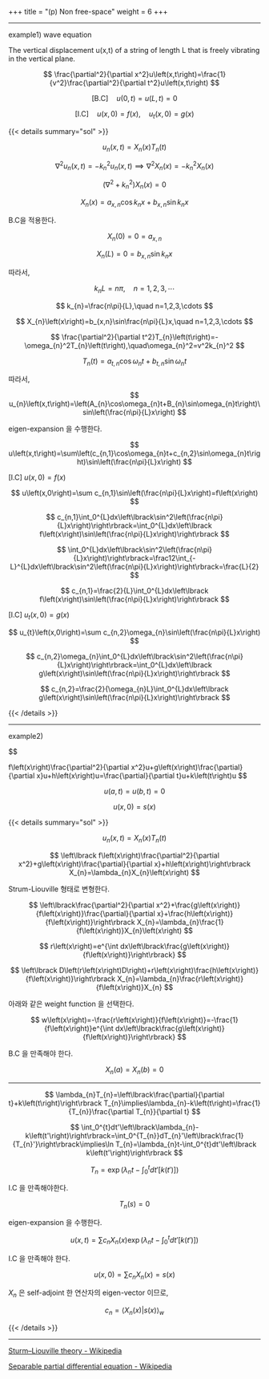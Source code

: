 +++
title = "(p) Non free-space"
weight = 6
+++

---

example1) wave equation

The vertical displacement u(x,t) of a string of length L that is freely vibrating in the vertical plane.

$$
\frac{\partial^2}{\partial x^2}u\left(x,t\right)=\frac{1}{v^2}\frac{\partial^2}{\partial t^2}u\left(x,t\right)
$$

$$
\left\lbrack \text{B.C}\right\rbrack\quad u\left(0,t\right)=u\left(L,t\right)=0
$$

$$
\left\lbrack \text{I.C}\right\rbrack\quad u\left(x,0\right)=f\left(x\right),\quad u_{t}\left(x,0\right)=g\left(x\right)
$$

{{< details summary="sol" >}}

$$
u_{n}\left(x,t\right)=X_{n}\left(x\right)T_{n}\left(t\right)
$$

$$
\nabla^2u_{n}\left(x,t\right)=-k_{n}^2u_{n}\left(x,t\right)\implies\nabla^2X_{n}\left(x\right)=-k_{n}^2X_{n}\left(x\right)
$$

$$
\left(\nabla^2+k_{n}^2\right)X_{n}\left(x\right)=0
$$

$$
X_{n}\left(x\right)=a_{x,n}\cos k_{n}x+b_{x,n}\sin k_{n}x
$$

B.C을 적용한다.

$$
X_{n}\left(0\right)=0=a_{x,n}
$$

$$
X_{n}\left(L\right)=0=b_{x,n}\sin k_{n}x
$$

따라서,

$$
k_{n}L=n\pi,\quad n=1,2,3,\cdots
$$

$$
k_{n}=\frac{n\pi}{L},\quad n=1,2,3,\cdots
$$

$$
X_{n}\left(x\right)=b_{x,n}\sin\frac{n\pi}{L}x,\quad n=1,2,3,\cdots
$$

$$
\frac{\partial^2}{\partial t^2}T_{n}\left(t\right)=-\omega_{n}^2T_{n}\left(t\right),\quad\omega_{n}^2=v^2k_{n}^2
$$

$$
T_{n}\left(t\right)=a_{t,n}\cos\omega_{n}t+b_{t,n}\sin\omega_{n}t
$$

따라서,

$$
u_{n}\left(x,t\right)=\left(A_{n}\cos\omega_{n}t+B_{n}\sin\omega_{n}t\right)\sin\left(\frac{n\pi}{L}x\right)
$$

eigen-expansion 을 수행한다.

$$
u\left(x,t\right)=\sum\left(c_{n,1}\cos\omega_{n}t+c_{n,2}\sin\omega_{n}t\right)\sin\left(\frac{n\pi}{L}x\right)
$$

[I.C] $u\left(x,0\right)=f\left(x\right)$

$$
u\left(x,0\right)=\sum c_{n,1}\sin\left(\frac{n\pi}{L}x\right)=f\left(x\right)
$$

$$
c_{n,1}\int_0^{L}dx\left\lbrack\sin^2\left(\frac{n\pi}{L}x\right)\right\rbrack=\int_0^{L}dx\left\lbrack f\left(x\right)\sin\left(\frac{n\pi}{L}x\right)\right\rbrack
$$

$$
\int_0^{L}dx\left\lbrack\sin^2\left(\frac{n\pi}{L}x\right)\right\rbrack=\frac12\int_{-L}^{L}dx\left\lbrack\sin^2\left(\frac{n\pi}{L}x\right)\right\rbrack=\frac{L}{2}
$$

$$
c_{n,1}=\frac{2}{L}\int_0^{L}dx\left\lbrack f\left(x\right)\sin\left(\frac{n\pi}{L}x\right)\right\rbrack
$$

[I.C] $u_{t}\left(x,0\right)=g\left(x\right)$

$$
u_{t}\left(x,0\right)=\sum c_{n,2}\omega_{n}\sin\left(\frac{n\pi}{L}x\right)
$$

$$
c_{n,2}\omega_{n}\int_0^{L}dx\left\lbrack\sin^2\left(\frac{n\pi}{L}x\right)\right\rbrack=\int_0^{L}dx\left\lbrack g\left(x\right)\sin\left(\frac{n\pi}{L}x\right)\right\rbrack
$$

$$
c_{n,2}=\frac{2}{\omega_{n}L}\int_0^{L}dx\left\lbrack g\left(x\right)\sin\left(\frac{n\pi}{L}x\right)\right\rbrack
$$

{{< /details >}}

---

example2)

$$

f\left(x\right)\frac{\partial^2}{\partial x^2}u+g\left(x\right)\frac{\partial}{\partial x}u+h\left(x\right)u=\frac{\partial}{\partial t}u+k\left(t\right)u
$$

$$
u\left(a,t\right)=u\left(b,t\right)=0
$$

$$
u\left(x,0\right)=s\left(x\right)
$$

{{< details summary="sol" >}}

$$
u_{n}\left(x,t\right)=X_{n}\left(x\right)T_{n}\left(t\right)
$$

$$
\left\lbrack f\left(x\right)\frac{\partial^2}{\partial x^2}+g\left(x\right)\frac{\partial}{\partial x}+h\left(x\right)\right\rbrack X_{n}=\lambda_{n}X_{n}\left(x\right)
$$

Strum-Liouville 형태로 변형한다.

$$
\left\lbrack\frac{\partial^2}{\partial x^2}+\frac{g\left(x\right)}{f\left(x\right)}\frac{\partial}{\partial x}+\frac{h\left(x\right)}{f\left(x\right)}\right\rbrack X_{n}=\lambda_{n}\frac{1}{f\left(x\right)}X_{n}\left(x\right)
$$

$$
r\left(x\right)=e^{\int dx\left\lbrack\frac{g\left(x\right)}{f\left(x\right)}\right\rbrack}
$$

$$
\left\lbrack D\left(r\left(x\right)D\right)+r\left(x\right)\frac{h\left(x\right)}{f\left(x\right)}\right\rbrack X_{n}=\lambda_{n}\frac{r\left(x\right)}{f\left(x\right)}X_{n}
$$

아래와 같은 weight function 을 선택한다.

$$
w\left(x\right)=-\frac{r\left(x\right)}{f\left(x\right)}=-\frac{1}{f\left(x\right)}e^{\int dx\left\lbrack\frac{g\left(x\right)}{f\left(x\right)}\right\rbrack}
$$

B.C 을 만족해야 한다.

$$
X_{n}\left(a\right)=X_{n}\left(b\right)=0
$$

<hr>

$$
\lambda_{n}T_{n}=\left\lbrack\frac{\partial}{\partial t}+k\left(t\right)\right\rbrack T_{n}\implies\lambda_{n}-k\left(t\right)=\frac{1}{T_{n}}\frac{\partial T_{n}}{\partial t}
$$

$$
\int_0^{t}dt'\left\lbrack\lambda_{n}-k\left(t'\right)\right\rbrack=\int_0^{T_{n}}dT_{n}'\left\lbrack\frac{1}{T_{n}'}\right\rbrack\implies\ln T_{n}=\lambda_{n}t-\int_0^{t}dt'\left\lbrack k\left(t'\right)\right\rbrack
$$

$$
T_{n}=\exp\left(\lambda_{n}t-\int_0^{t}dt'\left\lbrack k\left(t'\right)\right\rbrack\right)
$$

I.C 을 만족해야한다.

$$
T_{n}\left(s\right)=0
$$

eigen-expansion 을 수행한다.

$$
u\left(x,t\right)=\sum c_{n}X_{n}\left(x\right)\exp\left(\lambda_{n}t-\int_0^{t}dt'\left\lbrack k\left(t'\right)\right\rbrack\right)
$$

I.C 을 만족해야 한다.

$$
u\left(x,0\right)=\sum c_{n}X_{n}\left(x\right)=s\left(x\right)
$$

$X_{n}$ 은 self-adjoint 한 연산자의 eigen-vector 이므로,

$$
c_{n}=\left\langle X_{n}\left(x\right)|s\left(x\right)\right\rangle_{w}
$$

{{< /details >}}

---

[Sturm–Liouville theory - Wikipedia](https://en.wikipedia.org/wiki/Sturm%E2%80%93Liouville_theory)

[Separable partial differential equation - Wikipedia](https://en.wikipedia.org/wiki/Separable_partial_differential_equation)